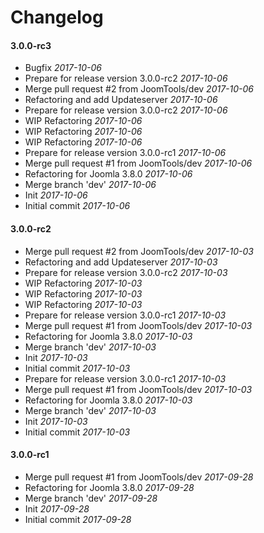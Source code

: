 # Changelog

#### 3.0.0-rc3

* Bugfix  *2017-10-06*
* Prepare for release version 3.0.0-rc2 *2017-10-06*
* Merge pull request #2 from JoomTools/dev *2017-10-06*
* Refactoring and add Updateserver *2017-10-06*
* Prepare for release version 3.0.0-rc2 *2017-10-06*
* WIP Refactoring *2017-10-06*
* WIP Refactoring *2017-10-06*
* WIP Refactoring *2017-10-06*
* Prepare for release version 3.0.0-rc1 *2017-10-06*
* Merge pull request #1 from JoomTools/dev *2017-10-06*
* Refactoring for Joomla 3.8.0 *2017-10-06*
* Merge branch 'dev' *2017-10-06*
* Init *2017-10-06*
* Initial commit *2017-10-06*


#### 3.0.0-rc2

* Merge pull request #2 from JoomTools/dev *2017-10-03*
* Refactoring and add Updateserver *2017-10-03*
* Prepare for release version 3.0.0-rc2 *2017-10-03*
* WIP Refactoring *2017-10-03*
* WIP Refactoring *2017-10-03*
* WIP Refactoring *2017-10-03*
* Prepare for release version 3.0.0-rc1 *2017-10-03*
* Merge pull request #1 from JoomTools/dev *2017-10-03*
* Refactoring for Joomla 3.8.0 *2017-10-03*
* Merge branch 'dev' *2017-10-03*
* Init *2017-10-03*
* Initial commit *2017-10-03*
* Prepare for release version 3.0.0-rc1 *2017-10-03*
* Merge pull request #1 from JoomTools/dev *2017-10-03*
* Refactoring for Joomla 3.8.0 *2017-10-03*
* Merge branch 'dev' *2017-10-03*
* Init *2017-10-03*
* Initial commit *2017-10-03*


#### 3.0.0-rc1

* Merge pull request #1 from JoomTools/dev *2017-09-28*
* Refactoring for Joomla 3.8.0 *2017-09-28*
* Merge branch 'dev' *2017-09-28*
* Init *2017-09-28*
* Initial commit *2017-09-28*

